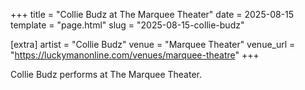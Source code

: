 +++
title = "Collie Budz at The Marquee Theater"
date = 2025-08-15
template = "page.html"
slug = "2025-08-15-collie-budz"

[extra]
artist = "Collie Budz"
venue = "Marquee Theater"
venue_url = "https://luckymanonline.com/venues/marquee-theatre"
+++

Collie Budz performs at The Marquee Theater.
